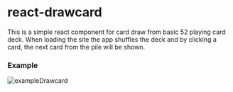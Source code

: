 # react-drawcard
This is a simple react component for card draw from basic 52 playing card deck.
When loading the site the app shuffles the deck and by clicking a card, the next card from the pile will be shown.

### Example
![exampleDrawcard](https://user-images.githubusercontent.com/46774822/73139922-d3fdc480-407b-11ea-9893-6a62e6c2b096.gif)
